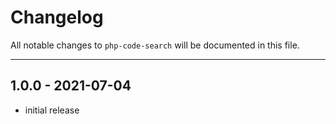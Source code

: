# Changelog

All notable changes to `php-code-search` will be documented in this file.

---

## 1.0.0 - 2021-07-04

- initial release

